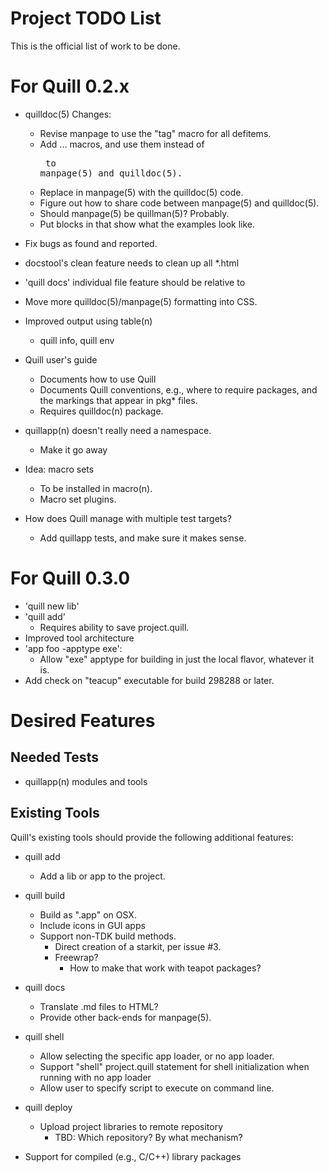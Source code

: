 # Project TODO List

This is the official list of work to be done.

# For Quill 0.2.x

* quilldoc(5) Changes:
  * Revise manpage to use the "tag" macro for all defitems.
  * Add <example>...</example> macros, and use them instead of <pre>
    to manpage(5) and quilldoc(5).
  * Replace <topiclist> in manpage(5) with the quilldoc(5) code.
  * Figure out how to share code between manpage(5) and quilldoc(5).
  * Should manpage(5) be quillman(5)?  Probably.
  * Put blocks in that show what the examples look like.

* Fix bugs as found and reported.
* docstool's clean feature needs to clean up all *.html
* 'quill docs' individual file feature should be relative to <root>
* Move more quilldoc(5)/manpage(5) formatting into CSS.
* Improved output using table(n)
  * quill info, quill env
* Quill user's guide
  * Documents how to use Quill
  * Documents Quill conventions, e.g., where to require packages, and the
    markings that appear in pkg* files.
  * Requires quilldoc(n) package.
* quillapp(n) doesn't really need a namespace.
  * Make it go away
* Idea: macro sets
  * To be installed in macro(n).
  * Macro set plugins.
* How does Quill manage with multiple test targets?
  * Add quillapp tests, and make sure it makes sense.

# For Quill 0.3.0

* 'quill new lib'
* 'quill add'
  * Requires ability to save project.quill.
* Improved tool architecture
* 'app foo -apptype exe':
  * Allow "exe" apptype for building in just the local flavor, whatever it 
    is.
* Add check on "teacup" executable for build 298288 or later.

# Desired Features

## Needed Tests

* quillapp(n) modules and tools

## Existing Tools

Quill's existing tools should provide the following additional features:

* quill add
  * Add a lib or app to the project.

* quill build
  * Build as ".app" on OSX.
  * Include icons in GUI apps
  * Support non-TDK build methods.
    * Direct creation of a starkit, per issue #3.
    * Freewrap?
      * How to make that work with teapot packages?

* quill docs
  * Translate .md files to HTML?
  * Provide other back-ends for manpage(5).

* quill shell
  * Allow selecting the specific app loader, or no app loader.
  * Support "shell" project.quill statement for shell initialization
    when running with no app loader
  * Allow user to specify script to execute on command line.

* quill deploy
  * Upload project libraries to remote repository
    * TBD: Which repository?  By what mechanism?

* Support for compiled (e.g., C/C++) library packages


